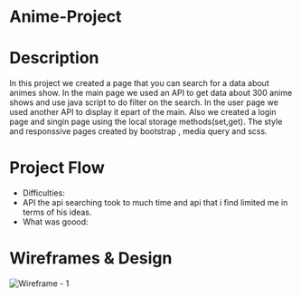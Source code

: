 # Anime-Project
# Description
In this project we created a page that you can search for a data about animes show.
In the main page we used an API to get data about 300 anime shows and use java script to do filter on the search.
In the user page we used another API to display it epart of the main.
Also we created a login page and singin page using the local storage methods(set,get).
The style and responssive pages created by bootstrap , media query and scss.
# Project Flow
* Difficulties:
* API the api searching took to much time and api that i find limited me in terms of his ideas.
* What was goood:
# Wireframes & Design
![Wireframe - 1](https://miro.com/app/board/uXjVOm0VXMQ=/)
